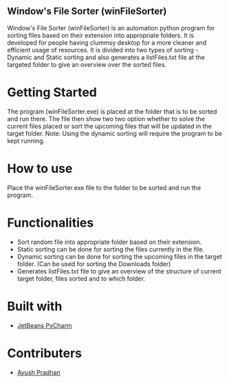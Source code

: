 ## Window's File Sorter (winFileSorter)
Window's File Sorter (winFileSorter) is an automation python program for sorting files based on their extension into appropriate folders. It is developed for people having clummsy desktop for a more cleaner and efficient usage of resources. It is divided into two types of sorting - Dynamic and Static sorting and also generates a listFiles.txt file at the targeted folder to give an overview over the sorted files.
# Getting Started
The program (winFileSorter.exe) is placed at the folder that is to be sorted and run there. The file then show two two option whether to solve the current files placed or sort the upcoming files that will be updated in the target folder. Note: Using the dynamic sorting will require the program to be kept running.
# How to use
Place the winFileSorter.exe file to the folder to be sorted and run the program.
# Functionalities
- Sort random file into appropriate folder based on their extension.
- Static sorting can be done for sorting the files currently in the file.
- Dynamic sorting can be done for sorting the upcoming files in the target folder. (Can be used for sorting the Downloads folder)
- Generates listFiles.txt file to give an overview of the structure of current target folder, files sorted and to which folder.
# Built with 
- [JetBeans PyCharm](https://www.jetbrains.com/pycharm/)
# Contributers
- [Ayush Pradhan](https://www.linkedin.com/in/ayush-pradhan-a8bb46195/)
